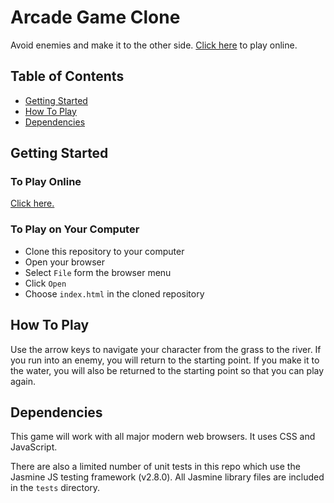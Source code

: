 # Arcade Game Clone
Avoid enemies and make it to the other side. [Click here](https://chawk073uofc.github.io/frontend-nanodegree-arcade-game/) to play online.

## Table of Contents

* [Getting Started](#Getting-Started)
* [How To Play](#How-To-Play)
* [Dependencies](#Dependencies)

## Getting Started

### To Play Online
[Click here.](https://chawk073uofc.github.io/frontend-nanodegree-arcade-game/)

### To Play on Your Computer
* Clone this repository to your computer
* Open your browser
* Select `File` form the browser menu
* Click `Open`
* Choose `index.html` in the cloned repository

## How To Play

Use the arrow keys to navigate your character from the grass to the river. If you run into an enemy, you will return to the starting point. If you make it to the water, you will also be returned to the starting point so that you can play again.

## Dependencies

This game will work with all major modern web browsers. It uses CSS and JavaScript. 
 
There are also a limited number of unit tests in this repo which use the Jasmine JS testing framework (v2.8.0). All Jasmine library files are included in the `tests` directory.
